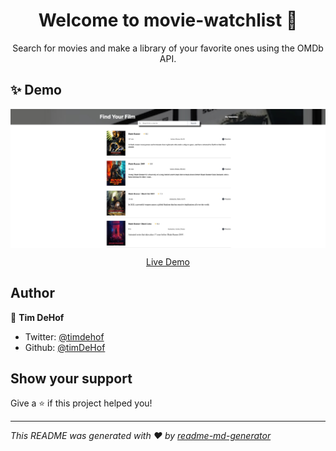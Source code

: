 <h1 align="center">Welcome to movie-watchlist 👋</h1>
<p align="center">
Search for movies and make a library of your favorite ones using the OMDb API.
</p>

## ✨ Demo

<p align="center">
    <img width='700' align="center" src='assets/MovieWatchlisthomepage.png' alt="homepage"/>
</p>
<p align="center">
    <a align="center" href="https://movies-watchlist-solo.netlify.app/">Live Demo</a>
</p>

## Author

👤 **Tim DeHof**

- Twitter: [@timdehof](https://twitter.com/timdehof)
- Github: [@timDeHof](https://github.com/timDeHof)

## Show your support

<p></p>
Give a ⭐️ if this project helped you!

---

_This README was generated with ❤️ by [readme-md-generator](https://github.com/kefranabg/readme-md-generator)_
